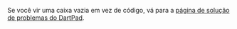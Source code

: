 <!-- ia-translate: true -->
Se você vir uma caixa vazia em vez de código, vá para a
[página de solução de problemas do DartPad](/tools/dartpad/troubleshoot).
